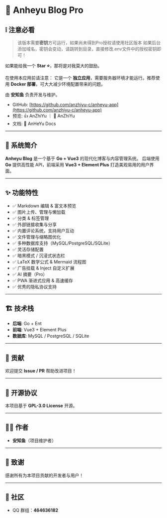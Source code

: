 # 🌈 Anheyu Blog Pro

## ❕ 注意必看

> 该版本需要**密钥**方可运行，如果尚未得到Pro授权请使用社区版本
> 如果后台添加域名，密钥会变动，请跳转到目录，直接修改.env文件中的授权密钥即可！

如果能给我一个 **Star ⭐**，那将是对我莫大的鼓励。

在使用本应用前请注意：
它是一个 **独立应用**，需要服务器环境才能运行。推荐使用 **Docker 部署**，可大大减少环境配置带来的问题。

由 **安知鱼** 负责开发与维护。

* GitHub: [https://github.com/anzhiyu-c/anheyu-app](https://github.com/anzhiyu-c/anheyu-app)
* 预览: 👍 AnZhiYu ｜ 🤞 AnZhiYu
* 文档: 📖 AnHeYu Docs

---

## 🌟 系统简介

**Anheyu Blog** 是一个基于 **Go + Vue3** 的现代化博客与内容管理系统。
后端使用 **Go** 提供高性能 API，前端采用 **Vue3 + Element Plus** 打造美观易用的用户界面。

---

## ✨ 功能特性

* ✅ Markdown 编辑 & 富文本预览
* ✅ 图片上传、管理与懒加载
* ✅ 分类 & 标签管理
* ✅ 外部链接收集与分享
* ✅ 内置评论系统，支持用户互动
* ✅ 文件管理与缩略图优化
* ✅ 多种数据库支持（MySQL/PostgreSQL/SQLite）
* ✅ 灵活存储配置
* ✅ 暗黑模式 / 沉浸式状态栏
* ✅ LaTeX 数学公式 & Mermaid 流程图
* ✅ 广告挂载 & Inject 自定义扩展
* ✅ AI 摘要（Pro）
* ✅ PWA 渐进式应用 & 高速缓存
* ✅ 优秀的隐私协议支持

---

## 🏗️ 技术栈

* **后端**: Go + Ent
* **前端**: Vue3 + Element Plus
* **数据库**: MySQL / PostgreSQL / SQLite

---

## 🤝 贡献

欢迎提交 **Issue / PR** 帮助改进项目！

---

## 📄 开源协议

本项目基于 **GPL-3.0 License** 开源。

---

## 👨‍💻 作者

* **安知鱼**（项目维护者）

---

## 🙏 致谢

感谢所有为本项目贡献的开发者与用户！

---

## 📢 社区

* QQ 群组：**464636182**
